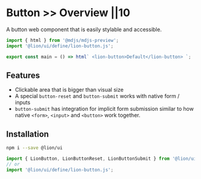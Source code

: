 # Button >> Overview ||10

A button web component that is easily stylable and accessible.

```js script
import { html } from '@mdjs/mdjs-preview';
import '@lion/ui/define/lion-button.js';
```

```js preview-story
export const main = () => html` <lion-button>Default</lion-button> `;
```

## Features

- Clickable area that is bigger than visual size
- A special `button-reset` and `button-submit` works with native form / inputs
- `button-submit` has integration for implicit form submission similar to how native `<form>`, `<input>` and `<button>` work together.

## Installation

```bash
npm i --save @lion/ui
```

```js
import { LionButton, LionButtonReset, LionButtonSubmit } from '@lion/ui/button.js';
// or
import '@lion/ui/define/lion-button.js';
```
